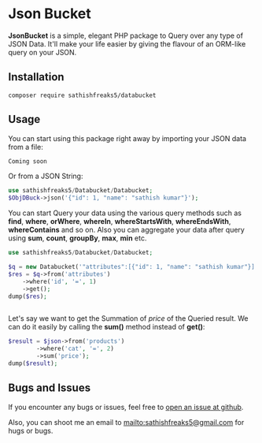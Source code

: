# Json Bucket

**JsonBucket** is a simple, elegant PHP package to Query over any type of JSON Data. It'll make your life easier by giving the flavour of an ORM-like query on your JSON.
  
## Installation

```
composer require sathishfreaks5/databucket
```

## Usage

You can start using this package right away by importing your JSON data from a file:

```php
Coming soon
```

Or from a JSON String:

```php
use sathishfreaks5/Databucket/Databucket;
$ObjDBuck->json('{"id": 1, "name": "sathish kumar"}');
``` 

You can start Query your data using the various query methods such as **find**, **where**, **orWhere**, **whereIn**, **whereStartsWith**, **whereEndsWith**, **whereContains** and so on. Also you can aggregate your data after query using **sum**, **count**, **groupBy**, **max**, **min** etc.
 
```php
use sathishfreaks5/Databucket/Databucket;

$q = new Databucket('"attributes":[{"id": 1, "name": "sathish kumar"}]');
$res = $q->from('attributes')
    ->where('id', '=', 1)
    ->get();
dump($res);
 
```

Let's say we want to get the Summation of _price_ of the Queried result. We can do it easily by calling the **sum()** method instead of **get()**:

```php
$result = $json->from('products')
        ->where('cat', '=', 2)
        ->sum('price');
dump($result); 
```
  
## Bugs and Issues

If you encounter any bugs or issues, feel free to [open an issue at
github](https://github.com/sathishfreaks5/issues).

Also, you can shoot me an email to
<mailto:sathishfreaks5@gmail.com> for hugs or bugs. 
   
